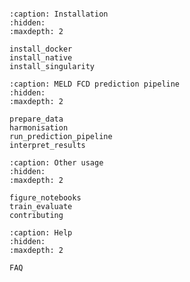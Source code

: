 
```{include} ../README.md
```


```{toctree}
:caption: Installation
:hidden:
:maxdepth: 2

install_docker
install_native
install_singularity
```


```{toctree}
:caption: MELD FCD prediction pipeline
:hidden:
:maxdepth: 2

prepare_data
harmonisation
run_prediction_pipeline
interpret_results

```

```{toctree}
:caption: Other usage
:hidden:
:maxdepth: 2

figure_notebooks
train_evaluate
contributing

```

```{toctree}
:caption: Help
:hidden:
:maxdepth: 2

FAQ

```

